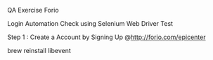 QA Exercise Forio

Login Automation Check using Selenium Web Driver Test 

Step 1 : Create a Account by Signing Up @http://forio.com/epicenter

 brew reinstall libevent